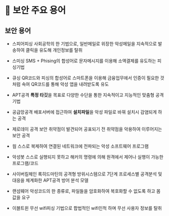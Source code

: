 # 📄 보안 주요 용어

## 보안 용어

- 스피어피싱
  사회공학의 한 기법으로, 일반메일로 위장한 악성메일을 지속적으로 발송하여 클릭을 유도해 개인정보를 탈취

- 스미싱
  SMS + Phising의 합성어로 문자메시지를 이용해 소액결제를 유도하는 피싱기법

- 큐싱
  QR코드와 피싱의 합성어로 스마트폰을 이용해 금융업무에서 인증이 필요한 것 처럼 속여 QR코드를 통해 악성 앱을 내려받도록 유도
- APT공격
  **특정 타깃**을 목표로 다양한 수단을 통한 지속적이고 지능적인 맞춤형 공격기법
- 공급망공격
  배포서버에 접근하여 **설치파일**을 악성 파일로 바꿔 설치시 감염되게 하는 공격
- 제로데이 공격
  보안 취약점이 발견되어 공표되기 전 취약점을 악용하여 이루어지는 보안 공격
- 웜
  스스로 복제하여 연결된 네트워크에 전파되는 악성 소프트웨어 프로그램
- 악성봇
  스스로 실행되지 못하고 해커의 명령에 의해 원격에서 제어나 실행이 가능한 프로그램/코드
- 사이버킬체인
  록히드마틴의 공격형 방위시스템으로 7단계 프로세스별 공격분석 및 대응을 체계화한 APT공격 방어 분석 모델
- 랜섬웨어
  악성코드의 한 종류로, 파일들을 암호화하여 복호화할 수 없도록 하고 몸값을 요구
- 이블트윈
  무선 wifi피싱 기법으로 합법적인 wifi인척 하며 무선 사용자 정보를 탈취

